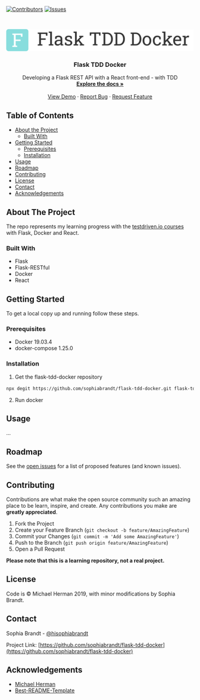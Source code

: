 <!-- PROJECT SHIELDS -->
<!--
*** I'm using markdown "reference style" links for readability.
*** Reference links are enclosed in brackets [ ] instead of parentheses ( ).
*** See the bottom of this document for the declaration of the reference variables
*** for contributors-url, forks-url, etc. This is an optional, concise syntax you may use.
*** https://www.markdownguide.org/basic-syntax/#reference-style-links
-->
[![Contributors][contributors-shield]][contributors-url]
[![Issues][issues-shield]][issues-url]


<!-- PROJECT LOGO -->
<br />
<p align="center">
  <a href="https://github.com/sophiabrandt/flask-tdd-docker">
    <img src="logo.png" alt="Logo">
  </a>

  <h3 align="center">Flask TDD Docker</h3>

  <p align="center">
    Developing a Flask REST API with a React front-end - with TDD
    <br />
    <a href="https://github.com/sophiabrandt/flask-tdd-docker"><strong>Explore the docs »</strong></a>
    <br />
    <br />
    <a href="https://github.com/sophiabrandt/flask-tdd-docker">View Demo</a>
    ·
    <a href="https://github.com/sophiabrandt/flask-tdd-docker/issues">Report Bug</a>
    ·
    <a href="https://github.com/sophiabrandt/flask-tdd-docker/issues">Request Feature</a>
  </p>
</p>



<!-- TABLE OF CONTENTS -->
## Table of Contents

* [About the Project](#about-the-project)
  * [Built With](#built-with)
* [Getting Started](#getting-started)
  * [Prerequisites](#prerequisites)
  * [Installation](#installation)
* [Usage](#usage)
* [Roadmap](#roadmap)
* [Contributing](#contributing)
* [License](#license)
* [Contact](#contact)
* [Acknowledgements](#acknowledgements)



<!-- ABOUT THE PROJECT -->
## About The Project

The repo represents my learning progress with the [testdriven.io courses][testdriven] with Flask, Docker and React.


### Built With

* Flask
* Flask-RESTful
* Docker
* React



<!-- GETTING STARTED -->
## Getting Started

To get a local copy up and running follow these steps.

### Prerequisites

- Docker 19.03.4
- docker-compose 1.25.0

### Installation
 
1. Get the flask-tdd-docker repository
```sh
npx degit https://github.com/sophiabrandt/flask-tdd-docker.git flask-tdd-docker
```
2. Run docker



<!-- USAGE EXAMPLES -->
## Usage

...


<!-- ROADMAP -->
## Roadmap

See the [open issues](https://github.com/sophiabrandt/flask-tdd-docker/issues) for a list of proposed features (and known issues).



<!-- CONTRIBUTING -->
## Contributing

Contributions are what make the open source community such an amazing place to be learn, inspire, and create. Any contributions you make are **greatly appreciated**.

1. Fork the Project
2. Create your Feature Branch (`git checkout -b feature/AmazingFeature`)
3. Commit your Changes (`git commit -m 'Add some AmazingFeature'`)
4. Push to the Branch (`git push origin feature/AmazingFeature`)
5. Open a Pull Request


**Please note that this is a learning repository, not a real project.**

<!-- LICENSE -->
## License

Code is &copy; Michael Herman 2019, with minor modifications by Sophia Brandt.



<!-- CONTACT -->
## Contact

Sophia Brandt - [@hisophiabrandt](https://twitter.com/hisophiabrandt)

Project Link: [https://github.com/sophiabrandt/flask-tdd-docker](https://github.com/sophiabrandt/flask-tdd-docker)



<!-- ACKNOWLEDGEMENTS -->
## Acknowledgements

* [Michael Herman][testdriven]
* [Best-README-Template](https://github.com/othneildrew/Best-README-Template)





<!-- MARKDOWN LINKS & IMAGES -->
<!-- https://www.markdownguide.org/basic-syntax/#reference-style-links -->
[contributors-shield]: https://img.shields.io/github/contributors/othneildrew/Best-README-Template.svg?style=flat-square
[contributors-url]: https://github.com/othneildrew/Best-README-Template/graphs/contributors
[issues-shield]: https://img.shields.io/github/issues/othneildrew/Best-README-Template.svg?style=flat-square
[issues-url]: https://github.com/othneildrew/Best-README-Template/issues
[license-shield]: https://img.shields.io/github/license/othneildrew/Best-README-Template.svg?style=flat-square
[testdriven]: https://testdriven.io/
